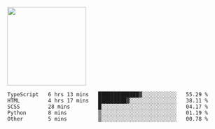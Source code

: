 <img height="180em" 
     src="https://github-readme-stats.vercel.app/api?username=Litot-Mattis&show_icons=true&hide_border=true&&count_private=true&include_all_commits=true" />

<!--START_SECTION:waka-->
```text
TypeScript   6 hrs 13 mins   █████████████▓░░░░░░░░░░░   55.29 % 
HTML         4 hrs 17 mins   █████████▓░░░░░░░░░░░░░░░   38.11 % 
SCSS         28 mins         █░░░░░░░░░░░░░░░░░░░░░░░░   04.17 % 
Python       8 mins          ▒░░░░░░░░░░░░░░░░░░░░░░░░   01.19 % 
Other        5 mins          ▒░░░░░░░░░░░░░░░░░░░░░░░░   00.78 % 
```
<!--END_SECTION:waka-->

